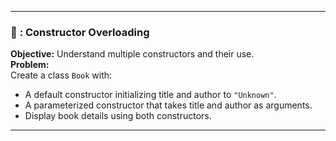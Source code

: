 
---
### 🔹 **: Constructor Overloading**
**Objective:** Understand multiple constructors and their use.  
**Problem:**  
Create a class `Book` with:
- A default constructor initializing title and author to `"Unknown"`.
- A parameterized constructor that takes title and author as arguments.
- Display book details using both constructors.

---
